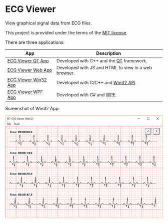 # ECG Viewer

View graphical signal data from ECG files.

This project is provided under the terms of the [MIT license](http://choosealicense.com/licenses/mit/).

There are three applications:

| App                               | Description                                                                      |
|-----------------------------------|----------------------------------------------------------------------------------|
| [ECG Viewer QT App](qtapp/)       | Developed with C++ and the [QT](https://www.qt.io/) framework.                   |
| [ECG Viewer Web App](webapp/)     | Developed with JS and HTML to view in a web browser.                             |
| [ECG Viewer Win32 App](win32app/) | Developed with C/C++ and [Win32 API](https://en.wikipedia.org/wiki/Windows_API). |
| [ECG Viewer WPF App](wpfapp/)     | Developed with C# and [WPF](https://msdn.microsoft.com/en-us/library/ms754130(v=vs.100).aspx). |

Screenshot of Win32 App:

![Screenshot image](win32app/ECGViewerScreenshot.png?raw=true "Title")
